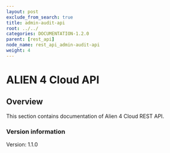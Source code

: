 ```yaml
---
layout: post
exclude_from_search: true
title: admin-audit-api
root: ../../
categories: DOCUMENTATION-1.2.0
parent: [rest_api]
node_name: rest_api_admin-audit-api
weight: 4
---
```


# ALIEN 4 Cloud API

## Overview
This section contains documentation of Alien 4 Cloud REST API.

### Version information
Version: 1.1.0

